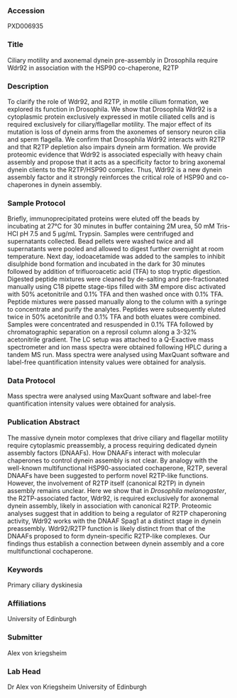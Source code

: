 ### Accession
PXD006935

### Title
Ciliary motility and axonemal dynein pre-assembly in Drosophila require Wdr92 in association with the HSP90 co-chaperone, R2TP

### Description
To clarify the role of Wdr92, and R2TP, in motile cilium formation, we explored its function in Drosophila. We show that Drosophila Wdr92 is a cytoplasmic protein exclusively expressed in motile ciliated cells and is required exclusively for ciliary/flagellar motility. The major effect of its mutation is loss of dynein arms from the axonemes of sensory neuron cilia and sperm flagella. We confirm that Drosophila Wdr92 interacts with R2TP and that R2TP depletion also impairs dynein arm formation. We provide proteomic evidence that Wdr92 is associated especially with heavy chain assembly and propose that it acts as a specificity factor to bring axonemal dynein clients to the R2TP/HSP90 complex. Thus, Wdr92 is a new dynein assembly factor and it strongly reinforces the critical role of HSP90 and co-chaperones in dynein assembly.

### Sample Protocol
Briefly, immunoprecipitated proteins were eluted off the beads by incubating at 27°C for 30 minutes in buffer containing 2M urea, 50 mM Tris-HCl pH 7.5 and 5 μg/mL Trypsin. Samples were centrifuged and supernatants collected. Bead pellets were washed twice and all supernatants were pooled and allowed to digest further overnight at room temperature. Next day, iodoacetamide was added to the samples to inhibit disulphide bond formation and incubated in the dark for 30 minutes followed by addition of trifluoroacetic acid (TFA) to stop tryptic digestion. Digested peptide mixtures were cleaned by de-salting and pre-fractionated manually using C18 pipette stage-tips filled with 3M empore disc activated with 50% acetonitrile and 0.1% TFA and then washed once with 0.1% TFA. Peptide mixtures were passed manually along to the column with a syringe to concentrate and purify the analytes. Peptides were subsequently eluted twice in 50% acetonitrile and 0.1% TFA and both eluates were combined. Samples were concentrated and resuspended in 0.1% TFA followed by chromatographic separation on a reprosil column along a 3-32% acetonitrile gradient. The LC setup was attached to a Q-Exactive mass spectrometer and ion mass spectra were obtained following HPLC during a tandem MS run. Mass spectra were analysed using MaxQuant software and label-free quantification intensity values were obtained for analysis.

### Data Protocol
Mass spectra were analysed using MaxQuant software and label-free quantification intensity values were obtained for analysis.

### Publication Abstract
The massive dynein motor complexes that drive ciliary and flagellar motility require cytoplasmic preassembly, a process requiring dedicated dynein assembly factors (DNAAFs). How DNAAFs interact with molecular chaperones to control dynein assembly is not clear. By analogy with the well-known multifunctional HSP90-associated cochaperone, R2TP, several DNAAFs have been suggested to perform novel R2TP-like functions. However, the involvement of R2TP itself (canonical R2TP) in dynein assembly remains unclear. Here we show that in <i>Drosophila melanogaster</i>, the R2TP-associated factor, Wdr92, is required exclusively for axonemal dynein assembly, likely in association with canonical R2TP. Proteomic analyses suggest that in addition to being a regulator of R2TP chaperoning activity, Wdr92 works with the DNAAF Spag1 at a distinct stage in dynein preassembly. Wdr92/R2TP function is likely distinct from that of the DNAAFs proposed to form dynein-specific R2TP-like complexes. Our findings thus establish a connection between dynein assembly and a core multifunctional cochaperone.

### Keywords
Primary ciliary dyskinesia

### Affiliations
University of Edinburgh

### Submitter
Alex von kriegsheim

### Lab Head
Dr Alex von Kriegsheim
University of Edinburgh



